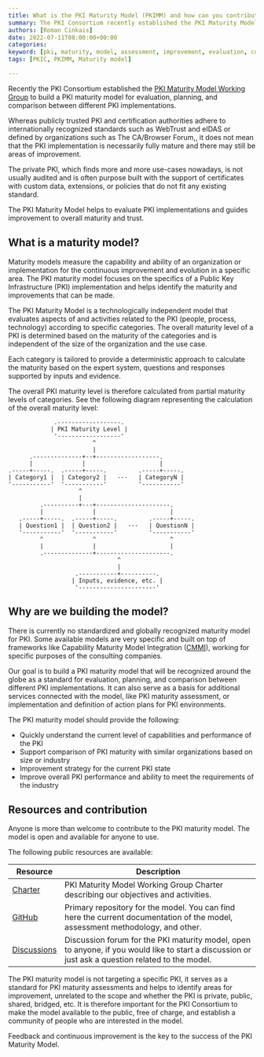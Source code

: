 ```yaml
---
title: What is the PKI Maturity Model (PKIMM) and how can you contribute?
summary: The PKI Consortium recently established the PKI Maturity Model Working Group to build a PKI maturity model that will be recognized around the globe as a standard for evaluation, planning, and comparison between different PKI implementations. In this blog post we will tell you more about why we are building the model and how you can contribute to it.
authors: [Roman Cinkais]
date: 2022-07-11T08:00:00+00:00
categories:
keyword: [pki, maturity, model, assessment, improvement, evaluation, comparison, performance, capability, ability]
tags: [PKIC, PKIMM, Maturity model]

---
```


Recently the PKI Consortium established the [PKI Maturity Model Working Group](/wg/pkimm/) to build a PKI maturity model for evaluation, planning, and comparison between different PKI implementations.

Whereas publicly trusted PKI and certification authorities adhere to  internationally recognized standards such as WebTrust and eIDAS or defined by organizations such as The CA/Browser Forum,, it does not mean that the PKI implementation is necessarily fully mature and there may still be areas of improvement.

The private PKI, which finds more and more use-cases nowadays, is not usually audited and is often purpose built with the support of certificates with custom data, extensions, or policies that do not fit any existing standard.

The PKI Maturity Model helps to evaluate PKI implementations and guides improvement to overall maturity and trust.

## What is a maturity model?

Maturity models measure the capability and ability of an organization or implementation for the continuous improvement and evolution in a specific area. The PKI maturity model focuses on the specifics of a Public Key Infrastructure (PKI) implementation and helps identify the maturity and improvements that can be made.

The PKI Maturity Model is a technologically independent model that evaluates aspects of and activities related to the PKI (people, process, technology) according to specific categories. The overall maturity level of a PKI is determined based on the maturity of the categories and is independent of the size of the organization and the use case.

Each category is tailored to provide a deterministic approach to calculate the maturity based on the expert system, questions and responses supported by inputs and evidence.

The overall PKI maturity level is therefore calculated from partial maturity levels of categories.
See the following diagram representing the calculation of the overall maturity level:

```goat
             .------------------.
            | PKI Maturity Level |
             '------------------'
                        ^
                        |
      .--------------+--+------------------.
      |              |                     |
.-----+-----.  .-----+-----.         .-----+-----.
| Category1 |  | Category2 |   ···   | CategoryN |
'-----------'  '-----------'         '-----------'
                    ^
                    |
         .----------+---+---------------------.
         |              |                     |
   .-----+-----.  .-----+-----.         .-----+-----.
   | Question1 |  | Question2 |   ···   | QuestionN |
   '-----------'  '-----------'         '-----------'
         ^              ^                     ^
         |              |                     |
         .--------------+---------------------.
                               ^
                               |
                   .-----------+----------.
                  | Inputs, evidence, etc. |
                   '----------------------'
```

## Why are we building the model?

There is currently no standardized and globally recognized maturity model for PKI. Some available models are very specific and built on top of frameworks like Capability Maturity Model Integration ([CMMI](https://en.wikipedia.org/wiki/Capability_Maturity_Model_Integration)), working for specific purposes of the consulting companies.

Our goal is to build a PKI maturity model that will be recognized around the globe as a standard for evaluation, planning, and comparison between different PKI implementations. It can also serve as a basis for additional services connected with the model, like PKI maturity assessment, or implementation and definition of action plans for PKI environments.

The PKI maturity model should provide the following:

- Quickly understand the current level of capabilities and performance of the PKI
- Support comparison of PKI maturity with similar organizations based on size or industry
- Improvement strategy for the current PKI state
- Improve overall PKI performance and ability to meet the requirements of the industry

## Resources and contribution

Anyone is more than welcome to contribute to the PKI maturity model. The model is open and available for anyone to use.

The following public resources are available:

| Resource                                                                                                | Description                                                                                                                                     |
|---------------------------------------------------------------------------------------------------------|-------------------------------------------------------------------------------------------------------------------------------------------------|
| [Charter](https://pkic.org/wg/pkimm/charter)                                       | PKI Maturity Model Working Group Charter describing our objectives and activities.                                                              |
| [GitHub](https://github.com/pkic/pkimm)                                                       | Primary repository for the model. You can find here the current documentation of the model, assessment methodology, and other.                  |
| [Discussions](https://github.com/pkic/community/discussions/categories/pki-maturity-model-pkimm) | Discussion forum for the PKI maturity model, open to anyone, if you would like to start a discussion or just ask a question related to the model. |

The PKI maturity model is not targeting a specific PKI, it serves as a standard for PKI maturity assessments and helps to identify areas for improvement, unrelated to the scope and whether the PKI is private, public, shared, bridged, etc. It is therefore important for the PKI Consortium to make the model available to the public, free of charge, and establish a community of people who are interested in the model.

Feedback and continuous improvement is the key to the success of the PKI Maturity Model.
